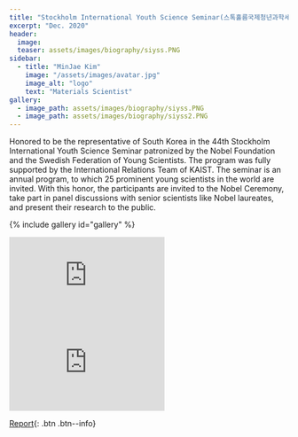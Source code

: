 ```yaml
---
title: "Stockholm International Youth Science Seminar(스톡홀름국제청년과학세미나)"
excerpt: "Dec. 2020"
header:
  image: 
  teaser: assets/images/biography/siyss.PNG
sidebar:
  - title: "MinJae Kim"
    image: "/assets/images/avatar.jpg"
    image_alt: "logo"
    text: "Materials Scientist"
gallery:
  - image_path: assets/images/biography/siyss.PNG
  - image_path: assets/images/biography/siyss2.PNG
---
```


Honored to be the representative of South Korea in the 44th Stockholm International Youth Science Seminar patronized by the Nobel Foundation and the Swedish Federation of Young Scientists. The program was fully supported by the International Relations Team of KAIST. The seminar is an annual program, to which 25 prominent young scientists in the world are invited. With this honor, the participants are invited to the Nobel Ceremony, take part in panel discussions with senior scientists like Nobel laureates, and present their research to the public.

{% include gallery id="gallery"  %}

<iframe width="280" height="157" src="https://www.youtube.com/embed/rxps7dveKmE?start=22039" title="YouTube video player" frameborder="0" allow="accelerometer; autoplay; clipboard-write; encrypted-media; gyroscope; picture-in-picture" allowfullscreen></iframe>
<iframe width="280" height="157" src="https://www.youtube.com/embed/T9Fhca1KMCY" title="YouTube video player" frameborder="0" allow="accelerometer; autoplay; clipboard-write; encrypted-media; gyroscope; picture-in-picture" allowfullscreen></iframe>

[Report](/assets/pdf/siyss.pdf){: .btn .btn--info}

